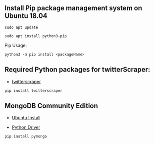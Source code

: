## Install Pip package management system on Ubuntu 18.04
```
sudo apt update

sudo apt install python3-pip

```

Pip Usage:
```
python3 -m pip install <packageName>
```

## Required Python packages for twitterScraper:
- [twitterscraper](https://github.com/taspinar/twitterscraper)
```
pip install twitterscraper 
```

## MongoDB Community Edition 
- [Ubuntu Install](https://docs.mongodb.com/manual/tutorial/install-mongodb-on-ubuntu/)

- [Python Driver](https://api.mongodb.com/python/current/tutorial.html)

```
pip install pymongo
```
